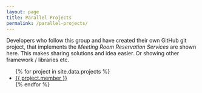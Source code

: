 ```yaml
---
layout: page
title: Parallel Projects
permalink: /parallel-projects/
---
```

Developers who follow this group and have created their own GitHub git project, that implements the _Meeting Room Reservation Services_ are shown here. This makes sharing solutions and idea easier. Or showing other framework / libraries etc.

<ul>
{% for project in site.data.projects %}
  <li>
    <a href="https://github.com/{{ project.member }}">
      {{ project.member }}
    </a>
  </li>
{% endfor %}
</ul>

